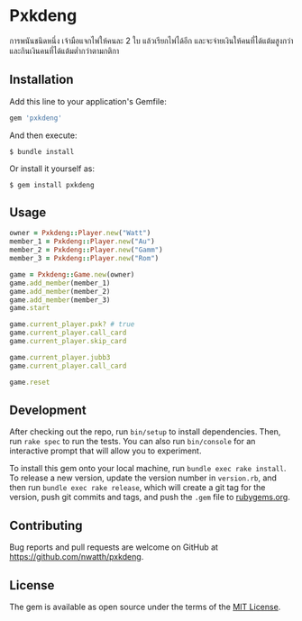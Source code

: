 # Pxkdeng

การพนันชนิดหนึ่ง เจ้ามือแจกไพ่ให้คนละ 2 ใบ แล้วเรียกไพ่ได้อีก และจะจ่ายเงินให้คนที่ได้แต้มสูงกว่า และกินเงินคนที่ได้แต้มต่ำกว่าตามกติกา

## Installation

Add this line to your application's Gemfile:

```ruby
gem 'pxkdeng'
```

And then execute:

    $ bundle install

Or install it yourself as:

    $ gem install pxkdeng

## Usage

```ruby
owner = Pxkdeng::Player.new("Watt")
member_1 = Pxkdeng::Player.new("Au")
member_2 = Pxkdeng::Player.new("Gamm")
member_3 = Pxkdeng::Player.new("Rom")

game = Pxkdeng::Game.new(owner)
game.add_member(member_1)
game.add_member(member_2)
game.add_member(member_3)
game.start

game.current_player.pxk? # true
game.current_player.call_card
game.current_player.skip_card

game.current_player.jubb3
game.current_player.call_card

game.reset
```

## Development

After checking out the repo, run `bin/setup` to install dependencies. Then, run `rake spec` to run the tests. You can also run `bin/console` for an interactive prompt that will allow you to experiment.

To install this gem onto your local machine, run `bundle exec rake install`. To release a new version, update the version number in `version.rb`, and then run `bundle exec rake release`, which will create a git tag for the version, push git commits and tags, and push the `.gem` file to [rubygems.org](https://rubygems.org).

## Contributing

Bug reports and pull requests are welcome on GitHub at https://github.com/nwatth/pxkdeng.


## License

The gem is available as open source under the terms of the [MIT License](https://opensource.org/licenses/MIT).
